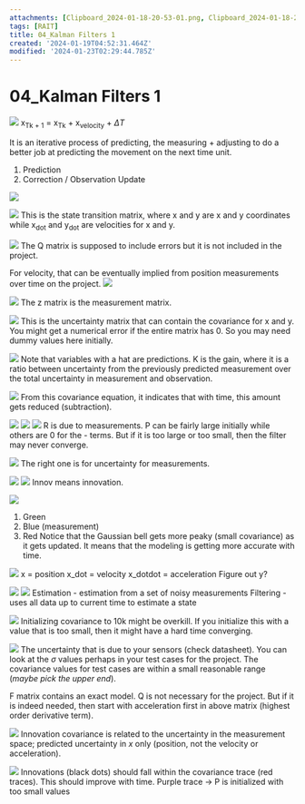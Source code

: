 ```yaml
---
attachments: [Clipboard_2024-01-18-20-53-01.png, Clipboard_2024-01-18-20-58-35.png, Clipboard_2024-01-18-21-01-26.png, Clipboard_2024-01-18-21-03-33.png, Clipboard_2024-01-18-21-16-19.png, Clipboard_2024-01-18-21-18-16.png, Clipboard_2024-01-18-21-19-03.png, Clipboard_2024-01-18-21-21-56.png, Clipboard_2024-01-18-21-28-00.png, Clipboard_2024-01-18-21-30-57.png, Clipboard_2024-01-18-21-32-25.png, Clipboard_2024-01-18-21-34-43.png, Clipboard_2024-01-18-21-43-36.png, Clipboard_2024-01-18-21-45-47.png, Clipboard_2024-01-18-21-48-47.png, Clipboard_2024-01-18-21-54-02.png, Clipboard_2024-01-18-21-57-20.png, Clipboard_2024-01-18-22-03-31.png, Clipboard_2024-01-19-17-05-09.png, Clipboard_2024-01-19-17-08-44.png, Clipboard_2024-01-19-17-17-08.png, Clipboard_2024-01-19-17-24-56.png, Clipboard_2024-01-19-17-26-42.png, Clipboard_2024-01-19-17-28-21.png]
tags: [RAIT]
title: 04_Kalman Filters 1
created: '2024-01-19T04:52:31.464Z'
modified: '2024-01-23T02:29:44.785Z'
---
```


# 04_Kalman Filters 1
![](@attachment/Clipboard_2024-01-18-20-53-01.png)
x<sub>Tk + 1</sub> = x<sub>Tk</sub> + x<sub>velocity</sub> + $\Delta T$

It is an iterative process of predicting, the measuring + adjusting to do a better job at predicting the movement on the next time unit.

1. Prediction
2. Correction / Observation Update

![](@attachment/Clipboard_2024-01-18-20-58-35.png)

![](@attachment/Clipboard_2024-01-18-21-01-26.png)
This is the state transition matrix, where x and y are x and y coordinates while x<sub>dot</sub> and y<sub>dot</sub> are velocities for x and y.

![](@attachment/Clipboard_2024-01-18-21-03-33.png)
The Q matrix is supposed to include errors but it is not included in the project.

For velocity, that can be eventually implied from position measurements over time on the project.
![](@attachment/Clipboard_2024-01-18-21-16-19.png)

![](@attachment/Clipboard_2024-01-18-21-18-16.png)
The z matrix is the measurement matrix.

![](@attachment/Clipboard_2024-01-18-21-19-03.png)
This is the uncertainty matrix that can contain the covariance for x and y. You might get a numerical error if the entire matrix has 0. So you may need dummy values here initially.

![](@attachment/Clipboard_2024-01-18-21-21-56.png)
Note that variables with a hat are predictions.
K is the gain, where it is a ratio between uncertainty from the previously predicted measurement over the total uncertainty in measurement and observation.

![](@attachment/Clipboard_2024-01-18-21-28-00.png)
From this covariance equation, it indicates that with time, this amount gets reduced (subtraction).

![](@attachment/Clipboard_2024-01-18-21-30-57.png)
![](@attachment/Clipboard_2024-01-18-21-32-25.png)
![](@attachment/Clipboard_2024-01-18-21-34-43.png)
R is due to measurements.
P can be fairly large initially while others are 0 for the - terms. But if it is too large or too small, then the filter may never converge.

![](@attachment/Clipboard_2024-01-18-21-43-36.png)
The right one is for uncertainty for measurements. 

![](@attachment/Clipboard_2024-01-18-21-45-47.png)
![](@attachment/Clipboard_2024-01-18-21-48-47.png)
Innov means innovation.

![](@attachment/Clipboard_2024-01-18-21-54-02.png)
1. Green
2. Blue (measurement)
3. Red
Notice that the Gaussian bell gets more peaky (small covariance) as it gets updated. It means that the modeling is getting more accurate with time.

![](@attachment/Clipboard_2024-01-18-21-57-20.png)
x = position
x_dot = velocity
x_dotdot = acceleration
Figure out y?

![](@attachment/Clipboard_2024-01-18-22-03-31.png)
![](@attachment/Clipboard_2024-01-19-17-05-09.png)
Estimation - estimation from a set of noisy measurements
Filtering - uses all data up to current time to estimate a state

![](@attachment/Clipboard_2024-01-19-17-08-44.png)
Initializing covariance to 10k might be overkill. If you initialize this with a value that is too small, then it might have a hard time converging.

![](@attachment/Clipboard_2024-01-19-17-17-08.png)
The uncertainty that is due to your sensors (check datasheet). You can look at the $\sigma$ values perhaps in your test cases for the project. The covariance values for test cases are within a small reasonable range (_maybe pick the upper end_).

F matrix contains an exact model. Q is not necessary for the project. But if it is indeed needed, then start with acceleration first in above matrix (highest order derivative term).

![](@attachment/Clipboard_2024-01-19-17-24-56.png)
Innovation covariance is related to the uncertainty in the measurement space; predicted uncertainty in _x_ only (position, not the velocity or acceleration).

![](@attachment/Clipboard_2024-01-19-17-28-21.png)
Innovations (black dots) should fall within the covariance trace (red traces). This should improve with time.
Purple trace -> P is initialized with too small values
